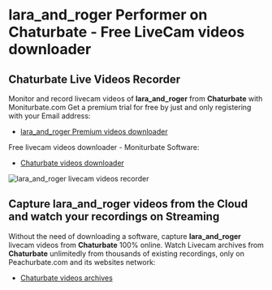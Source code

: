 # lara_and_roger Performer on Chaturbate - Free LiveCam videos downloader

## Chaturbate Live Videos Recorder

Monitor and record livecam videos of **lara_and_roger** from **Chaturbate** with Moniturbate.com
Get a premium trial for free by just and only registering with your Email address:
* [lara_and_roger Premium videos downloader](https://moniturbate.com/request-demo-licence-key.html)

Free livecam videos downloader - Moniturbate Software:
* [Chaturbate videos downloader](https://moniturbate.com/moniturbate-download-software.html)

![lara_and_roger livecam videos recorder](https://peachurnet.com/templates/moniturbate-software.png)


## Capture lara_and_roger videos from the Cloud and watch your recordings on Streaming

Without the need of downloading a software, capture **lara_and_roger** livecam videos from **Chaturbate** 100% online.
Watch Livecam archives from **Chaturbate** unlimitedly from thousands of existing recordings, only on Peachurbate.com and its websites network:
* [Chaturbate videos archives](https://peachurnet.com/)